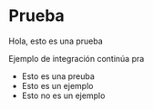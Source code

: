 # Prueba

Hola, esto es una prueba

Ejemplo de integración continúa pra

* Esto es una preuba
* Esto es un ejemplo
* Esto no es un ejemplo

